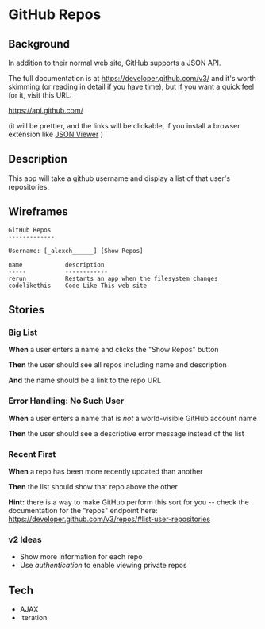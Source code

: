 # GitHub Repos

## Background

In addition to their normal web site, GitHub supports a JSON API.

The full documentation is at <https://developer.github.com/v3/> and it's worth skimming (or reading in detail if you have time), but if you want a quick feel for it, visit this URL:

<https://api.github.com/> 

(it will be prettier, and the links will be clickable, if you install a browser extension like [JSON Viewer](https://github.com/tulios/json-viewer/tree/0.18.0) )   

## Description

This app will take a github username and display a list of that user's repositories.

## Wireframes

```
GitHub Repos
-------------

Username: [_alexch______] [Show Repos]

name            description
-----           ------------
rerun           Restarts an app when the filesystem changes
codelikethis    Code Like This web site
```

## Stories

<!--box-->

### Big List

**When** a user enters a name and clicks the "Show Repos" button

**Then** the user should see all repos including name and description

**And** the name should be a link to the repo URL

### Error Handling: No Such User

**When** a user enters a name that is *not* a world-visible GitHub account name 

**Then** the user should see a descriptive error message instead of the list

<!--/box-->
<!--box-->

### Recent First

**When** a repo has been more recently updated than another

**Then** the list should show that repo above the other

**Hint:** there is a way to make GitHub perform this sort for you -- check the documentation for the "repos" endpoint here: https://developer.github.com/v3/repos/#list-user-repositories 

<!--/box-->

### v2 Ideas

* Show more information for each repo
* Use *authentication* to enable viewing private repos

## Tech

* AJAX
* Iteration
